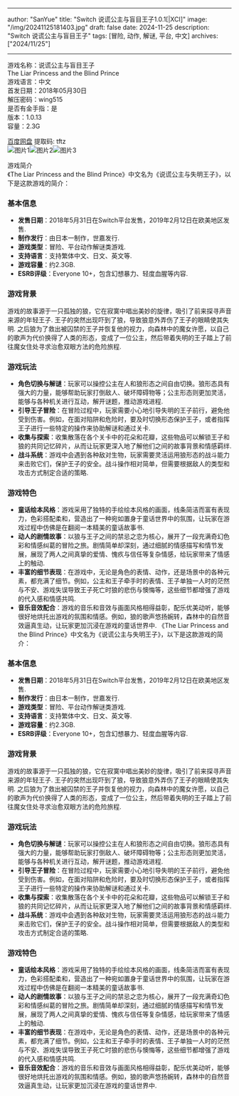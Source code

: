 
---
author: "SanYue"
title: "Switch 说谎公主与盲目王子1.0.1[|XCI]"
image: "/img/20241125181403.jpg"
draft: false
date: 2024-11-25
description: "Switch 说谎公主与盲目王子"
tags: [冒险, 动作, 解谜, 平台, 中文]
archives: ["2024/11/25"]

---

游戏名称：说谎公主与盲目王子   
The Liar Princess and the Blind Prince    
游戏语言：中文  
首发日期：2018年05月30日  
解压密码：wing515  
是否有金手指：是  
版本：1.0.13   
容量：2.3G

[百度网盘](https://pan.baidu.com/s/1hnpQQX2dtscEB5uheUlTsg) 提取码: tftz  
![图片1](/img/5SlMg.jpg)![图片2](/img/U9Z10R.jpg)![图片3](/img/zki59a.jpg)  

游戏简介  
《The Liar Princess and the Blind Prince》中文名为《说谎公主与失明王子》，以下是这款游戏的简介：

### 基本信息
- **发售日期**：2018年5月31日在Switch平台发售，2019年2月12日在欧美地区发售.
- **制作发行**：由日本一制作，世嘉发行.
- **游戏类型**：冒险、平台动作解谜类游戏.
- **支持语言**：支持繁体中文、日文、英文等.
- **游戏容量**：约2.3GB.
- **ESRB评级**：Everyone 10+，包含幻想暴力、轻度血腥等内容.

### 游戏背景
游戏的故事源于一只孤独的狼，它在寂寞中唱出美妙的旋律，吸引了前来探寻声音来源的年轻王子. 王子的突然出现吓到了狼，导致狼意外弄伤了王子的眼睛使其失明. 之后狼为了救出被囚禁的王子并恢复他的视力，向森林中的魔女许愿，以自己的歌声为代价换得了人类的形态，变成了一位公主，然后带着失明的王子踏上了前往魔女住处寻求治愈双眼方法的危险旅程.

### 游戏玩法
- **角色切换与解谜**：玩家可以操控公主在人和狼形态之间自由切换。狼形态具有强大的力量，能够帮助玩家打倒敌人、破坏障碍物等；公主形态则更加灵活，能够与各种机关进行互动，解开谜题，推动游戏进程.
- **引导王子冒险**：在冒险过程中，玩家需要小心地引导失明的王子前行，避免他受到伤害。例如，在面对陷阱和危险时，要及时切换形态保护王子，或者指挥王子进行一些特定的操作来协助解谜和通过关卡.
- **收集与探索**：收集散落在各个关卡中的花朵和花瓣，这些物品可以解锁王子和狼的共同记忆碎片，从而让玩家更深入地了解他们之间的故事背景和情感羁绊.
- **战斗系统**：游戏中会遇到各种敌对生物，玩家需要灵活运用狼形态的战斗能力来击败它们，保护王子的安全。战斗操作相对简单，但需要根据敌人的类型和攻击方式制定合适的策略.

### 游戏特色
- **童话绘本风格**：游戏采用了独特的手绘绘本风格的画面，线条简洁而富有表现力，色彩搭配柔和，营造出了一种宛如置身于童话世界中的氛围，让玩家在游戏过程中仿佛是在翻阅一本精美的童话故事书.
- **动人的剧情故事**：以狼与王子之间的禁忌之恋为核心，展开了一段充满奇幻色彩和情感纠葛的冒险之旅。剧情简单却深刻，通过细腻的情感描写和情节发展，展现了两人之间真挚的爱情、愧疚与信任等复杂情感，给玩家带来了情感上的触动.
- **丰富的细节表现**：在游戏中，无论是角色的表情、动作，还是场景中的各种元素，都充满了细节。例如，公主和王子牵手时的表情、王子单独一人时的茫然与不安、游戏失误导致王子死亡时狼的悲伤与懊悔等，这些细节都增强了游戏的代入感和情感共鸣.
- **音乐音效配合**：游戏的音乐和音效与画面风格相得益彰，配乐优美动听，能够很好地烘托出游戏的氛围和情感。例如，狼的歌声悠扬婉转，森林中的自然音效逼真生动，让玩家更加沉浸在游戏的童话世界中.
 《The Liar Princess and the Blind Prince》中文名为《说谎公主与失明王子》，以下是这款游戏的简介：

### 基本信息
- **发售日期**：2018年5月31日在Switch平台发售，2019年2月12日在欧美地区发售.
- **制作发行**：由日本一制作，世嘉发行.
- **游戏类型**：冒险、平台动作解谜类游戏.
- **支持语言**：支持繁体中文、日文、英文等.
- **游戏容量**：约2.3GB.
- **ESRB评级**：Everyone 10+，包含幻想暴力、轻度血腥等内容.

### 游戏背景
游戏的故事源于一只孤独的狼，它在寂寞中唱出美妙的旋律，吸引了前来探寻声音来源的年轻王子. 王子的突然出现吓到了狼，导致狼意外弄伤了王子的眼睛使其失明. 之后狼为了救出被囚禁的王子并恢复他的视力，向森林中的魔女许愿，以自己的歌声为代价换得了人类的形态，变成了一位公主，然后带着失明的王子踏上了前往魔女住处寻求治愈双眼方法的危险旅程.

### 游戏玩法
- **角色切换与解谜**：玩家可以操控公主在人和狼形态之间自由切换。狼形态具有强大的力量，能够帮助玩家打倒敌人、破坏障碍物等；公主形态则更加灵活，能够与各种机关进行互动，解开谜题，推动游戏进程.
- **引导王子冒险**：在冒险过程中，玩家需要小心地引导失明的王子前行，避免他受到伤害。例如，在面对陷阱和危险时，要及时切换形态保护王子，或者指挥王子进行一些特定的操作来协助解谜和通过关卡.
- **收集与探索**：收集散落在各个关卡中的花朵和花瓣，这些物品可以解锁王子和狼的共同记忆碎片，从而让玩家更深入地了解他们之间的故事背景和情感羁绊.
- **战斗系统**：游戏中会遇到各种敌对生物，玩家需要灵活运用狼形态的战斗能力来击败它们，保护王子的安全。战斗操作相对简单，但需要根据敌人的类型和攻击方式制定合适的策略.

### 游戏特色
- **童话绘本风格**：游戏采用了独特的手绘绘本风格的画面，线条简洁而富有表现力，色彩搭配柔和，营造出了一种宛如置身于童话世界中的氛围，让玩家在游戏过程中仿佛是在翻阅一本精美的童话故事书.
- **动人的剧情故事**：以狼与王子之间的禁忌之恋为核心，展开了一段充满奇幻色彩和情感纠葛的冒险之旅。剧情简单却深刻，通过细腻的情感描写和情节发展，展现了两人之间真挚的爱情、愧疚与信任等复杂情感，给玩家带来了情感上的触动.
- **丰富的细节表现**：在游戏中，无论是角色的表情、动作，还是场景中的各种元素，都充满了细节。例如，公主和王子牵手时的表情、王子单独一人时的茫然与不安、游戏失误导致王子死亡时狼的悲伤与懊悔等，这些细节都增强了游戏的代入感和情感共鸣.
- **音乐音效配合**：游戏的音乐和音效与画面风格相得益彰，配乐优美动听，能够很好地烘托出游戏的氛围和情感。例如，狼的歌声悠扬婉转，森林中的自然音效逼真生动，让玩家更加沉浸在游戏的童话世界中.
 
